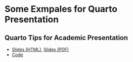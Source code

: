 # Some Exmpales for Quarto Presentation

## Quarto Tips for Academic Presentation

- [Slides (HTML)](https://kazuyanagimoto.com/quarto-slides-example/code/slides/quarto_academic_tips/slides.html), [Slides (PDF)](https://kazuyanagimoto.com/quarto-slides-example/code/slides/quarto_academic_tips/slides.pdf)
- [Code](https://github.com/nicetak/quarto-slides-example/blob/main/code/slides/quarto_academic_tips/slides.qmd)
